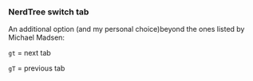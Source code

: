 ### NerdTree switch tab

An additional option (and my personal choice)beyond the ones listed by Michael Madsen:

`gt` = next tab

`gT` = previous tab

